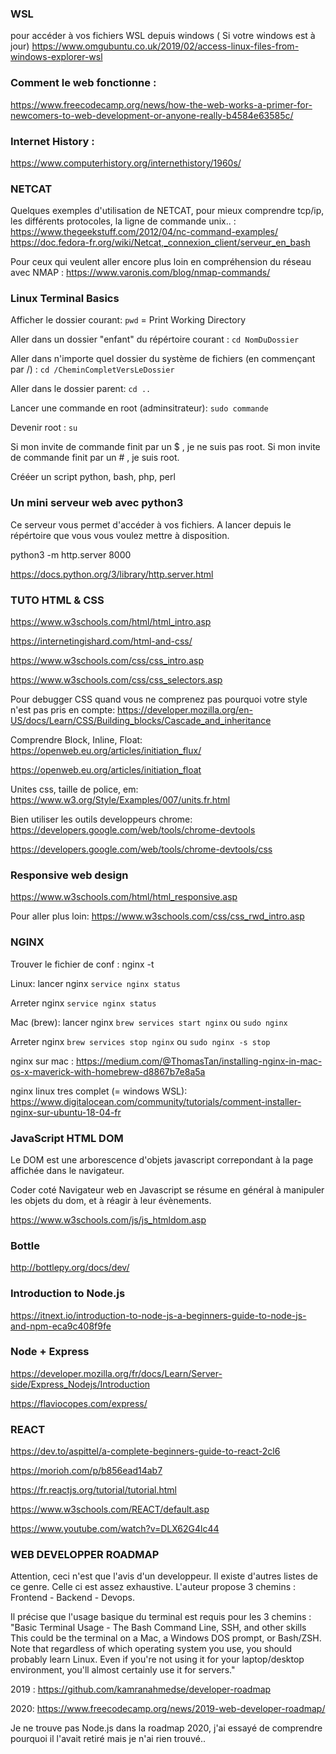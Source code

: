 
### WSL
pour accéder à vos fichiers WSL depuis windows ( Si votre windows est à jour)
https://www.omgubuntu.co.uk/2019/02/access-linux-files-from-windows-explorer-wsl

### Comment le web fonctionne :
https://www.freecodecamp.org/news/how-the-web-works-a-primer-for-newcomers-to-web-development-or-anyone-really-b4584e63585c/


### Internet History :
https://www.computerhistory.org/internethistory/1960s/

### NETCAT
Quelques exemples d'utilisation de NETCAT, pour mieux comprendre tcp/ip, les différents protocoles, la ligne de commande unix.. :
https://www.thegeekstuff.com/2012/04/nc-command-examples/
https://doc.fedora-fr.org/wiki/Netcat,_connexion_client/serveur_en_bash


Pour ceux qui veulent aller encore plus loin en compréhension du réseau avec NMAP :
https://www.varonis.com/blog/nmap-commands/

### Linux Terminal Basics

Afficher le dossier courant:
`pwd`
= Print Working Directory

Aller dans un dossier "enfant" du répértoire courant :
`cd NomDuDossier`

Aller dans n'importe quel dossier du système de fichiers (en commençant par /)  :
`cd /CheminCompletVersLeDossier`

Aller dans le dossier parent:
`cd ..`

Lancer une commande en root (adminsitrateur):
`sudo commande`

Devenir root :
`su`

Si mon invite de commande finit par un $ , je ne suis pas root.
Si mon invite de commande finit par un # , je suis root.

Crééer un script python, bash, php, perl



### Un mini serveur web avec python3

Ce serveur vous permet d'accéder à vos fichiers. 
A lancer depuis le répértoire que vous vous voulez mettre à disposition.

python3 -m http.server 8000

https://docs.python.org/3/library/http.server.html

### TUTO HTML & CSS
https://www.w3schools.com/html/html_intro.asp

https://internetingishard.com/html-and-css/



https://www.w3schools.com/css/css_intro.asp

https://www.w3schools.com/css/css_selectors.asp


Pour debugger CSS quand vous ne comprenez pas pourquoi votre style n'est pas pris en compte:
https://developer.mozilla.org/en-US/docs/Learn/CSS/Building_blocks/Cascade_and_inheritance


Comprendre Block, Inline, Float:
https://openweb.eu.org/articles/initiation_flux/

https://openweb.eu.org/articles/initiation_float

Unites css, taille de police, em:
https://www.w3.org/Style/Examples/007/units.fr.html

Bien utiliser les outils developpeurs chrome:
https://developers.google.com/web/tools/chrome-devtools

https://developers.google.com/web/tools/chrome-devtools/css


### Responsive web design
https://www.w3schools.com/html/html_responsive.asp

Pour aller plus loin:
https://www.w3schools.com/css/css_rwd_intro.asp

### NGINX

Trouver le fichier de conf : nginx -t

Linux:
lancer nginx
`service nginx status`

Arreter nginx
`service nginx status`

Mac (brew):
lancer nginx
`brew services start nginx`
ou
`sudo nginx`

Arreter nginx
`brew services stop nginx`
ou
`sudo nginx -s stop`



nginx sur mac :
https://medium.com/@ThomasTan/installing-nginx-in-mac-os-x-maverick-with-homebrew-d8867b7e8a5a

nginx linux tres complet (= windows WSL):
https://www.digitalocean.com/community/tutorials/comment-installer-nginx-sur-ubuntu-18-04-fr



### JavaScript HTML DOM

Le DOM est une arborescence d'objets javascript correpondant à la page affichée dans le navigateur.

Coder coté Navigateur web en Javascript se résume en général à manipuler les objets du dom, et à réagir à leur évènements.

https://www.w3schools.com/js/js_htmldom.asp


### Bottle
http://bottlepy.org/docs/dev/


### Introduction to Node.js

https://itnext.io/introduction-to-node-js-a-beginners-guide-to-node-js-and-npm-eca9c408f9fe



### Node + Express

https://developer.mozilla.org/fr/docs/Learn/Server-side/Express_Nodejs/Introduction

https://flaviocopes.com/express/


### REACT

https://dev.to/aspittel/a-complete-beginners-guide-to-react-2cl6

https://morioh.com/p/b856ead14ab7

https://fr.reactjs.org/tutorial/tutorial.html

https://www.w3schools.com/REACT/default.asp

https://www.youtube.com/watch?v=DLX62G4lc44


### WEB DEVELOPPER ROADMAP

Attention, ceci n'est que l'avis d'un developpeur. Il existe d'autres listes de ce genre. Celle ci est assez exhaustive. L'auteur propose 3 chemins : Frontend - Backend - Devops.


Il précise que l'usage basique du terminal est requis pour les 3 chemins : 
"Basic Terminal Usage - The Bash Command Line, SSH, and other skills
This could be the terminal on a Mac, a Windows DOS prompt, or Bash/ZSH. Note that regardless of which operating system you use, you should probably learn Linux. Even if you're not using it for your laptop/desktop environment, you'll almost certainly use it for servers."

2019 :
https://github.com/kamranahmedse/developer-roadmap


2020:
https://www.freecodecamp.org/news/2019-web-developer-roadmap/

Je ne trouve pas Node.js dans la roadmap 2020, j'ai essayé de comprendre pourquoi il l'avait retiré mais je n'ai rien trouvé..
